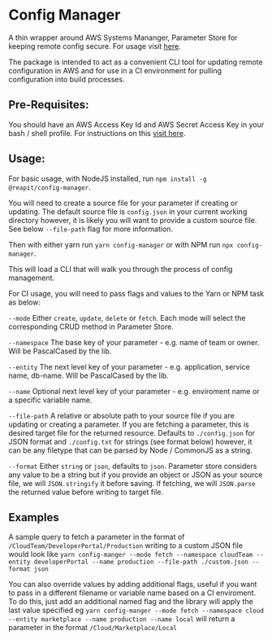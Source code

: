 # Config Manager

A thin wrapper around AWS Systems Mananger, Parameter Store for keeping remote config secure. For usage visit [here](https://foundations-documentation.reapit.cloud/app-development#config-manager).

The package is intended to act as a convenient CLI tool for updating remote configuration in AWS and for use in a CI environment for pulling configuration into build processes.

## Pre-Requisites:

You should have an AWS Access Key Id and AWS Secret Access Key in your bash / shell profile. For instructions on this [visit here](https://docs.aws.amazon.com/cli/latest/userguide/cli-chap-welcome.html).

## Usage:

For basic usage, with NodeJS installed, run `npm install -g @reapit/config-manager`.

You will need to create a source file for your parameter if creating or updating. The default source file is `config.json` in your current working directory however, it is likely you will want to provide a custom source file. See below `--file-path` flag for more information.

Then with either yarn run `yarn config-manager` or with NPM run `npx config-manager`.

This will load a CLI that will walk you through the process of config management.

For CI usage, you will need to pass flags and values to the Yarn or NPM task as below:

`--mode` Either `create`, `update`, `delete` or `fetch`. Each mode will select the corresponding CRUD method in Parameter Store.

`--namespace` The base key of your parameter - e.g. name of team or owner. Will be PascalCased by the lib.

`--entity` The next level key of your parameter - e.g. application, service name, db-name. Will be PascalCased by the lib.

`--name` Optional next level key of your parameter - e.g. enviroment name or a specific variable name.

`--file-path` A relative or absolute path to your source file if you are updating or creating a parameter. If you are fetching a parameter, this is desired target file for the returned resource. Defaults to `./config.json` for JSON format and `./config.txt` for strings (see format below) however, it can be any filetype that can be parsed by Node / CommonJS as a string.

`--format` Either `string` or `json`, defaults to `json`. Parameter store considers any value to be a string but if you provide an object or JSON as your source file, we will `JSON.stringify` it before saving. If fetching, we will `JSON.parse` the returned value before writing to target file.

## Examples

A sample query to fetch a parameter in the format of `/CloudTeam/DeveloperPortal/Production` writing to a custom JSON file would look like `yarn config-manger --mode fetch --namespace cloudTeam --entity developerPortal --name production --file-path ./custom.json --format json`

You can also override values by adding additional flags, useful if you want to pass in a different filename or variable name based on a CI enviroment. To do this, just add an additional named flag and the library will apply the last value specified eg `yarn config-manger --mode fetch --namespace cloud --entity marketplace --name production --name local` will return a parameter in the format `/Cloud/Marketplace/Local`